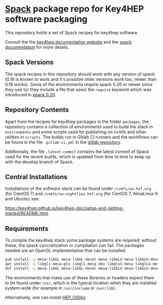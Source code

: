 # [Spack](https://github.com/spack/spack) package repo for Key4HEP software packaging

This repository holds a set of Spack recipes for key4hep software.

Consult the the [key4hep documentation website](https://cern.ch/key4hep) and the
[spack documentation](https://spack.readthedocs.io/en/latest/) for more details.

## Spack Versions
The spack recipes in this repository should work with any version of spack (0.19
is known to work and it's possible older versions work too, newer than 0.19
works). Some of the environments require spack 0.20 or newer since they use (or
they include a file that uses) the `require` keyword which was introduced in
[spack 0.20](https://github.com/spack/spack/releases/tag/v0.20.0).

## Repository Contents

Apart from the recipes for key4hep packages in the folder `packages`, the
repository contains a collection of environments used to build the stack in
`environments` and some scripts used for publishing on cvmfs and other utilities
in `scripts`. The builds run in Gitlab CI runners and the workflows can be found
in the file `.gitlab-ci.yml` in the [gitlab
repository](https://gitlab.cern.ch/key4hep/k4-deploy).

Additionally, the file `.latest-commit` contains the latest commit of Spack used
for the recent builds, which is updated from time to time to keep up with the
develop branch of Spack.

## Central Installations

Installations of the software stack can be found under `/cvmfs/sw.hsf.org` (for
CentOS 7) and `/cvmfs/sw-nightlies.hsf.org` (for CentOS 7, AlmaLinux 9 and
Ubuntu) see:

https://key4hep.github.io/key4hep-doc/setup-and-getting-started/README.html

## Requirements

To compile the key4hep stack some package systems are required; without these,
the spack concretization or compilation can fail. The packages needed are an
OpenGL implementation that can be installed:

``` bash
yum install -y mesa-libGL mesa-libGL-devel mesa-libGLU mesa-libGLU-devel      # Centos 7
apt install -y libgl1-mesa-glx libgl1-mesa-dev libglu1-mesa libglu1-mesa-dev  # Ubuntu 
dnf install -y mesa-libGL mesa-libGL-devel mesa-libGLU mesa-libGLU-devel      # AlmaLinux 9
```

The environments that make use of these libraries or headers expect them to be
found under `/usr`, which is the typical location when they are installed
system-wide (for example in `/usr/include` or `/usr/lib`).

Alternatively, one can install
[HEP_OSlibs](https://gitlab.cern.ch/linuxsupport/rpms/HEP_OSlibs)
